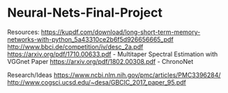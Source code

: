 # Neural-Nets-Final-Project

Resources:
https://kupdf.com/download/long-short-term-memory-networks-with-python_5a43310ce2b6f5d926656665_pdf
http://www.bbci.de/competition/iv/desc_2a.pdf
https://arxiv.org/pdf/1710.00633.pdf - Multitaper Spectral Estimation with VGGnet Paper
https://arxiv.org/pdf/1802.00308.pdf - ChronoNet



Research/Ideas
https://www.ncbi.nlm.nih.gov/pmc/articles/PMC3396284/
http://www.cogsci.ucsd.edu/~desa/GBCIC_2017_paper_95.pdf
